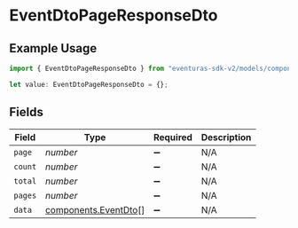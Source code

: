 # EventDtoPageResponseDto

## Example Usage

```typescript
import { EventDtoPageResponseDto } from "eventuras-sdk-v2/models/components";

let value: EventDtoPageResponseDto = {};
```

## Fields

| Field                                                        | Type                                                         | Required                                                     | Description                                                  |
| ------------------------------------------------------------ | ------------------------------------------------------------ | ------------------------------------------------------------ | ------------------------------------------------------------ |
| `page`                                                       | *number*                                                     | :heavy_minus_sign:                                           | N/A                                                          |
| `count`                                                      | *number*                                                     | :heavy_minus_sign:                                           | N/A                                                          |
| `total`                                                      | *number*                                                     | :heavy_minus_sign:                                           | N/A                                                          |
| `pages`                                                      | *number*                                                     | :heavy_minus_sign:                                           | N/A                                                          |
| `data`                                                       | [components.EventDto](../../models/components/eventdto.md)[] | :heavy_minus_sign:                                           | N/A                                                          |